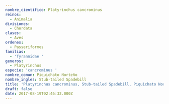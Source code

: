 ```yaml
---
nombre_cientifico: Platyrinchus cancrominus
reinos:
  - Animalia
divisiones:
  - Chordata
clases:
  - Aves
ordenes:
  - Passeriformes
familias:
  - 'Tyrannidae '
generos:
  - Platyrinchus
especie: 'cancrominus '
nombre_comun: Piquichato Norteño
nombre_ingles: Stub-tailed Spadebill
title: 'Platyrinchus cancrominus, Stub-tailed Spadebill, Piquichato Norteño'
draft: false
date: 2017-08-19T02:46:32.000Z
---
```


